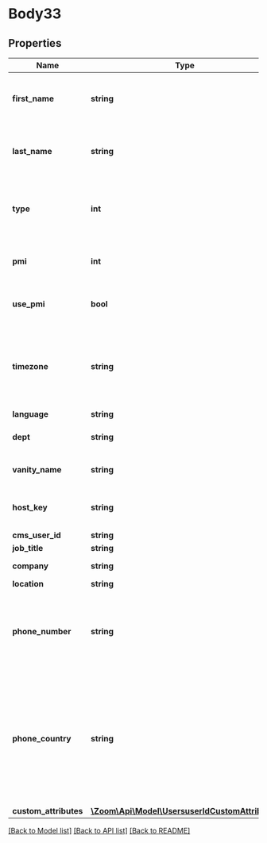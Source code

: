 # Body33

## Properties
Name | Type | Description | Notes
------------ | ------------- | ------------- | -------------
**first_name** | **string** | User&#39;s first name. Cannot contain more than 5 Chinese characters. | [optional] 
**last_name** | **string** | User&#39;s last name. Cannot contain more than 5 Chinese characters. | [optional] 
**type** | **int** | User types:&lt;br&gt;&#x60;1&#x60; - Basic.&lt;br&gt;&#x60;2&#x60; - Licensed.&lt;br&gt;&#x60;3&#x60; - On-prem. | [optional] 
**pmi** | **int** | Personal meeting ID: length must be 10. | [optional] 
**use_pmi** | **bool** | Use Personal Meeting ID for instant meetings. | [optional] [default to false]
**timezone** | **string** | The time zone ID for a user profile. For this parameter value please refer to the ID value in the [timezone](https://marketplace.zoom.us/docs/api-reference/other-references/abbreviation-lists#timezones) list. | [optional] 
**language** | **string** | language | [optional] 
**dept** | **string** | Department for user profile: use for report. | [optional] 
**vanity_name** | **string** | Personal meeting room name. | [optional] 
**host_key** | **string** | Host key. It should be a 6-10 digit number. | [optional] 
**cms_user_id** | **string** | Kaltura user ID. | [optional] 
**job_title** | **string** | User&#39;s job title. | [optional] 
**company** | **string** | User&#39;s company. | [optional] 
**location** | **string** | User&#39;s location. | [optional] 
**phone_number** | **string** | Phone number of the user. To update a phone number, you must also provide the &#x60;phone_country&#x60; field. | [optional] 
**phone_country** | **string** | [Country ID](https://marketplace.zoom.us/docs/api-reference/other-references/abbreviation-lists#countries) of the phone number. For example, if the phone number provided in the &#x60;phone_number&#x60; field is a Brazil based number, the value of the &#x60;phone_country&#x60; field should be &#x60;BR&#x60;. | [optional] 
**custom_attributes** | [**\Zoom\Api\Model\UsersuserIdCustomAttributes**](UsersuserIdCustomAttributes.md) |  | [optional] 

[[Back to Model list]](../README.md#documentation-for-models) [[Back to API list]](../README.md#documentation-for-api-endpoints) [[Back to README]](../README.md)


